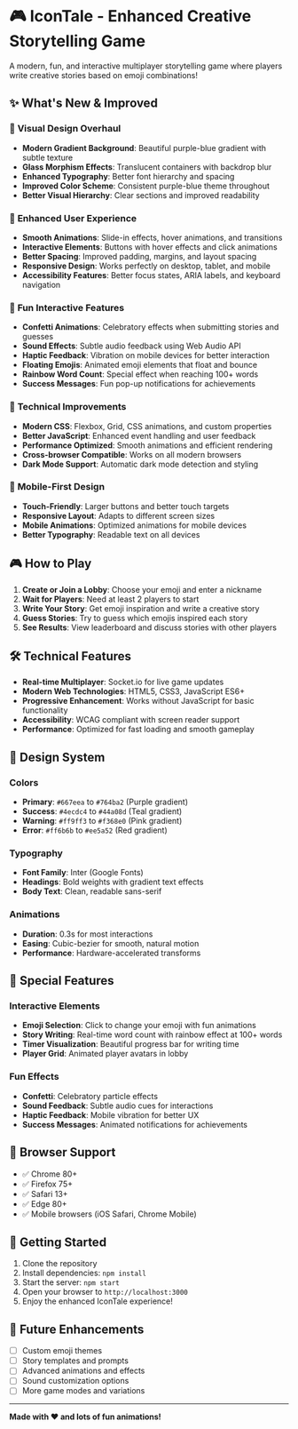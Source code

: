 # 🎮 IconTale - Enhanced Creative Storytelling Game

A modern, fun, and interactive multiplayer storytelling game where players write creative stories based on emoji combinations!

## ✨ What's New & Improved

### 🎨 **Visual Design Overhaul**
- **Modern Gradient Background**: Beautiful purple-blue gradient with subtle texture
- **Glass Morphism Effects**: Translucent containers with backdrop blur
- **Enhanced Typography**: Better font hierarchy and spacing
- **Improved Color Scheme**: Consistent purple-blue theme throughout
- **Better Visual Hierarchy**: Clear sections and improved readability

### 🎯 **Enhanced User Experience**
- **Smooth Animations**: Slide-in effects, hover animations, and transitions
- **Interactive Elements**: Buttons with hover effects and click animations
- **Better Spacing**: Improved padding, margins, and layout spacing
- **Responsive Design**: Works perfectly on desktop, tablet, and mobile
- **Accessibility Features**: Better focus states, ARIA labels, and keyboard navigation

### 🎉 **Fun Interactive Features**
- **Confetti Animations**: Celebratory effects when submitting stories and guesses
- **Sound Effects**: Subtle audio feedback using Web Audio API
- **Haptic Feedback**: Vibration on mobile devices for better interaction
- **Floating Emojis**: Animated emoji elements that float and bounce
- **Rainbow Word Count**: Special effect when reaching 100+ words
- **Success Messages**: Fun pop-up notifications for achievements

### 🚀 **Technical Improvements**
- **Modern CSS**: Flexbox, Grid, CSS animations, and custom properties
- **Better JavaScript**: Enhanced event handling and user feedback
- **Performance Optimized**: Smooth animations and efficient rendering
- **Cross-browser Compatible**: Works on all modern browsers
- **Dark Mode Support**: Automatic dark mode detection and styling

### 📱 **Mobile-First Design**
- **Touch-Friendly**: Larger buttons and better touch targets
- **Responsive Layout**: Adapts to different screen sizes
- **Mobile Animations**: Optimized animations for mobile devices
- **Better Typography**: Readable text on all devices

## 🎮 How to Play

1. **Create or Join a Lobby**: Choose your emoji and enter a nickname
2. **Wait for Players**: Need at least 2 players to start
3. **Write Your Story**: Get emoji inspiration and write a creative story
4. **Guess Stories**: Try to guess which emojis inspired each story
5. **See Results**: View leaderboard and discuss stories with other players

## 🛠️ Technical Features

- **Real-time Multiplayer**: Socket.io for live game updates
- **Modern Web Technologies**: HTML5, CSS3, JavaScript ES6+
- **Progressive Enhancement**: Works without JavaScript for basic functionality
- **Accessibility**: WCAG compliant with screen reader support
- **Performance**: Optimized for fast loading and smooth gameplay

## 🎨 Design System

### Colors
- **Primary**: `#667eea` to `#764ba2` (Purple gradient)
- **Success**: `#4ecdc4` to `#44a08d` (Teal gradient)
- **Warning**: `#ff9ff3` to `#f368e0` (Pink gradient)
- **Error**: `#ff6b6b` to `#ee5a52` (Red gradient)

### Typography
- **Font Family**: Inter (Google Fonts)
- **Headings**: Bold weights with gradient text effects
- **Body Text**: Clean, readable sans-serif

### Animations
- **Duration**: 0.3s for most interactions
- **Easing**: Cubic-bezier for smooth, natural motion
- **Performance**: Hardware-accelerated transforms

## 🌟 Special Features

### Interactive Elements
- **Emoji Selection**: Click to change your emoji with fun animations
- **Story Writing**: Real-time word count with rainbow effect at 100+ words
- **Timer Visualization**: Beautiful progress bar for writing time
- **Player Grid**: Animated player avatars in lobby

### Fun Effects
- **Confetti**: Celebratory particle effects
- **Sound Feedback**: Subtle audio cues for interactions
- **Haptic Feedback**: Mobile vibration for better UX
- **Success Messages**: Animated notifications for achievements

## 📱 Browser Support

- ✅ Chrome 80+
- ✅ Firefox 75+
- ✅ Safari 13+
- ✅ Edge 80+
- ✅ Mobile browsers (iOS Safari, Chrome Mobile)

## 🚀 Getting Started

1. Clone the repository
2. Install dependencies: `npm install`
3. Start the server: `npm start`
4. Open your browser to `http://localhost:3000`
5. Enjoy the enhanced IconTale experience!

## 🎯 Future Enhancements

- [ ] Custom emoji themes
- [ ] Story templates and prompts
- [ ] Advanced animations and effects
- [ ] Sound customization options
- [ ] More game modes and variations

---

**Made with ❤️ and lots of fun animations!**
